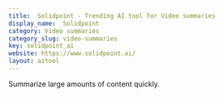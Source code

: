 ```yaml
---
title:  Solidpoint - Trending AI tool for Video summaries
display_name:  Solidpoint
category: Video summaries
category_slug: video-summaries
key: solidpoint_ai
website: https://www.solidpoint.ai/
layout: aitool
---
```


Summarize large amounts of content quickly.
